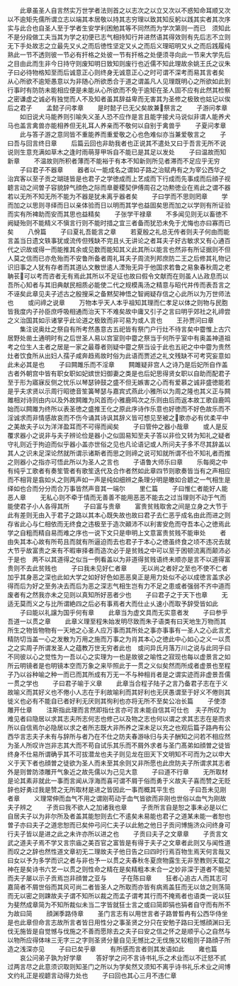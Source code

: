 <!-- { "loadSidebar": true } -->
　　此章虽圣人自言然实万世学者法则首之以志次之以立又次以不惑知命耳顺又次以不逾矩先儒所谓立志以端其本居敬以持其志穷理以致其知反躬以践其实者其次序实与此合也自圣人至于学者生安学利困勉其等不同然而为学次第则一而已　须知此不是分段做工夫当其为学之初便已志气相持知行并进然语其得效则有先后志不立则无下手处故志之立最先又乆之而后徳性坚定又乆之而后义理昭明又乆之而后践履纯熟此一节不透则彼一节必有扞格之处彼一节有扞格之处便须寻向此一节来大学先后之目由此而生非今日持守则废知明日致知则废行也近儒不知此理故余姚王氏之议朱子曰必待物格知至而后诚意正心则终身无诚意正心之时可谓不深考而易其言者矣　从心所欲不逾矩愚意以为非随心所欲悉合于道之谓盖凡人见理既明心之所欲如此到行事时有防防未能相应便是未能从心所欲而不免于逾矩在圣人固不应有此然其检察之密谦虚之诚必有独觉而人不及知者虽其辞益卑而无害其为圣修之极致也姑记以俟后之君子
　　孟懿子问孝章
　　是时懿子已无父矣故兼祭言之
　　子游问孝章
　　如旧说犬马能养则引喻失义圣人恐不应作是言且能字接犬马说似非谓人能养犬马也盖言禽兽亦能相养但无礼耳人养亲而不敬何以自别于禽兽乎
　　子夏问孝章
　　此与答子游之意同皆不重能养而重爱敬之心也色难似亦当兼爱敬言之
　　子曰吾与回言终日章
　　后篇云回也非助我者也正说其不遣处又曰于吾言无所不说说则生意充满如草木之逢时雨萌芽甲坼自不能已是其足以发处
　　子曰温故而知新章
　　不温故则所积者薄而不能裕于有本不知新则所见者滞而不足应乎无穷
　　子曰君子不器章
　　器者以一能成名之谓如子路之治赋冉有之为宰公西华之治宾客以至子贡之瑚琏皆是也君子之学徳成而上艺成而下行成而先事成而后顔子视聼言动之间曽子容貌辞气顔色之际而臯夔稷契伊傅周召之功勲徳业在焉此之谓不器若以无所不知无所不能为不器是犹未离乎器者矣
　　子曰学而不思则罔章
　　学而加之以思则寻绎而日以亲体验而日以明而其学也益固矣思而加之以学则有所证验而实有所裨助而安而其思也益精矣
　　子张学干禄章
　　不多闻见则无以畜徳不阙疑殆则不能精义不愼言行则不能时措之宜三者备而犹恐未免于尤悔也亦曰寡而已矣
　　八佾篇
　　子曰夏礼吾能言之章
　　若夏殷之礼总无传者则夫子何由而能言盖当日遗文轶事犹或流传但残缺不完且乆无讲论之者耳夫子好古敏求又有心通百代之识故或得一而能推其余或见数而能知其义此其所以能言也然非有所证据则不但人莫之信而已亦危殆而不安鲁所备者周礼耳夫子周流列邦庶防二王之后修其礼物记识旧事之人犹有存者而其道亾文散世逺人湮殆无异于他国求若鲁之易象春秋周之老聃苌可以考而咨者无有焉此其所以不足征也故曰假令文献而在则虽人亾政息而以吾所心知者与其旧典献民相质必能使二代之规模禹汤之精意与昭代并传而表吾言之不诬矣此章见夫子述古之殷搜采之备黙契神悟之智阙疑存信之心此所以为万世师法也
　　或问禘之说章
　　万物本乎天人本乎祖知其理而仁孝足以体之则物与民胞皆我度内子孙臣庶呼吸相通而治天下不难矣故中庸又引子之言曰明乎郊社之礼禘尝之义治国其如示诸掌乎此论道之极致而非可易为或人言也
　　王孙贾问曰章
　　集注说奥灶之祭自有所考然愚意古五祀皆有祭门户行灶不待言矣中霤惟上古穴居野处凿土通明时有之后世圣人易以宫室则中霤之祭当于何所乎室中有奥盖神道祖考之位生人主者之居是一家之最尊者则疑中霤之祭当设于此也五祀之中中霤为贵然灶者饮食所从出妇人孺子咸奔趋焉故时俗为此语而贾述之礼文残缺不可考究妄意如此未必其是也
　　子曰闗雎乐而不淫章
　　闗雎疑非宫人之诗乃是后妃所自作盖古者外朝宫中皆有职女职如妃嫔世妇御妻之类是也后妃思得贤女职以自助而配君子至于形为寤寐反侧之忧乐以琴瑟钟鼓之盛不但无嫉害之心而有爱慕之诚非盛徳能若是乎夫求贤以示周行昭徳音笙簧琴瑟与嘉宾式燕此小雅所以为周之隆也其义正与闗雎相对诗则由内以及外故闗雎为风首而小雅鹿鸣次之乐则由后而返本故工歌自鹿鸣始而以闗雎为终所以表圣徳之盛推王化之原此序诗作乐意也好徳而不好色故乐而不淫诚求而非情感故哀而不伤今诵其诗讽其辞义皆可想见至被之歌亦必有优柔平中之美故夫子以为洋洋盈耳而不可得而闻矣
　　子曰管仲之器小哉章
　　或人是反覆求器小之说非与夫子辨论俭是器小之似固易知至夫子答以非俭又转为知礼之疑者守礼则近于拘迫而似乎器小盖亦世俗之见也凡论语记或人所问夫子多不尽其辞盖以其人之识未足深论然就所谓示诸斯者而思之则禘之说可知就所谓不俭不知礼者而推之则器小之指亦可悟此所以为圣人之言也
　　子语鲁大师乐曰章
　　乐每阕之中有纯乎工歌者有奏笙管者有歌笙迭代及合作者然如此章四节则歌奏皆当有之声相应而不相背是翕如乆之则两声如一声是纯如细辨之条理分明是皦如合聼之一气相生是绎如也合而分分而合万事皆然声音其一端尔
　　里仁篇
　　子曰惟仁者能好人能恶人章
　　无私心则不牵于情而无善善不能用恶恶不能去之过当理则不动于气而能使君子小人各得其所
　　子曰富与贵章
　　富贵贫贱取舍之间是立身之大节于此有差则无由入于君子之路以其本心既失故也故曰君子去仁恶乎成名由此而进之则存省此心与仁相依而无终食之违极至于造次顚沛不以利害安危而夺吾本心之徳焉此学之自粗而精自易而难之序也一说下文只是申明上文意富贵贫贱不能审处
　　者由失其本心故有所苟且而就有所逼迫而去也君子于本心之徳虽终食之顷不违况去就大节乎故富贵之来有不暇审择者而造次必于是贫贱之中可以至于困顿流离而颠沛必于是也　两不以其道得之似当一例看盖以为非道得贫贱语终未顺亦是言不以道得富贵则不去此贫贱也
　　子曰我未见好仁者章
　　无以尚之者好之至也不使不仁者加乎其身恶之深也此如大学之如好好色如恶恶臭正是用力处似不必以成徳言盖求必得而后为好之至务决去而后为恶之深志气相生岂有力不足之患或者强弱不齐中道而废者有之然我亦未之见则以真知所好恶者少也
　　子曰君子之于天下也章
　　无适无莫而义之与比所谓絶四之后必有事焉者大而仕止乆速小而取予辞受皆如此
　　子曰能以礼譲为国乎何有章
　　此章当为虚文具而无实意者发
　　子曰参乎吾道一以贯之章
　　此章义理至程朱始发明尽致而朱子语类有曰天地生万物而其所生之物皆物物有一天地之心圣人应万事而其所处之事亦事事有一圣人之心此言尤精防切当盖一心之发散为万用之施而万事之为肖其本心之徳此中心如心之义一以贯之之实周子所谓发圣人之蕴教万世无穷者此也　或问异氏月落万川之说与此同乎曰不同彼以心之觉性为一吾以心之实理为一也是故彼之喻性之寂现也每以虚景言之如所云明镜者是也明镜本空而万象之来毕照此于一贯之义似矣然而所成者虚景也至程子乃以谷种喻之种一而已而其所成有万无一不与种相肖者是之谓实迹而非虚景吾儒一贯之学也
　　子曰君子喻于义章
　　此章当合程子陆子之言乃备君子志在于义故喻义而其好义也不倦小人志在于利故喻利而其好利也无厌愚谓至于好义不倦则其徙义也必有不能自已者好利无厌则其徇利也亦将无所不至矣公冶长篇
　　子使漆雕开仕章
　　注斯指此理而言然即指仕言亦可言未能自信其可仕也　夫子所叹为难见者曰隐居以求其志夫所志何志也修己以及物之志也何以谓之求其志志在是而求所以自信焉尔必隐居以求之者所志既大非所养之深未足以充之也观后篇子路冉有公西华言志夫子未有与辞所与者乃在不仕之防夫春游咏归与夫子酬知之问若不相应然为圣人所叹许岂非志其大而不苟自试乐其乐而不屑外求者与圣门髙弟如顔曽之徒皆终身不仕易所谓确乎其不可拔潜龙也夫子则见龙在田天下文明知不可而为之以申大义于天下者也顔曽之徒欲为圣人而未至其余则又非所愿也此庶防夫子所谓求其志者外是则曽防漆雕开气象近之故先儒以为己见大意
　　子曰道不行章
　　无所取材是论其素非就此一事而言闻从浮海而喜可谓不屑于俗而勇于义故夫子喜而赞之无贬辞也好勇过我是赞之无所取材是进之皆因此一事而概其平生也
　　子曰吾未见刚者章
　　义理常伸而血气不用之谓刚苟动于血气皆欲而非刚也世俗以血气为刚故夫子辨之
　　子贡曰我不欲人之加诸我也章
　　子贡所言自是恕之事未必是以仁自居夫子以为非尔所及者盖其能恕则去仁不逺矣未易能也君子之道某未能一者恕也曽子亦曰夫子之道忠恕而已矣仲弓问仁夫子以此勉之他日子贡问博施济众问终身可行夫子皆以是进之此之未许亦所以进之也
　　子贡曰夫子之文章章
　　子贡言文武之道夫子焉不学又言宗庙之美百官之富皆是有得于夫子之文章者此则又与闻性道而叹之之辞也然性道文章初无二理故夫子他日告之曰四时行焉百物生焉天何言哉又曰女以予为多学而识之者与非也予一以贯之夫春秋冬夏庶物露生无非至教则天载之神在是矣诗书六艺一以贯之则性命之精在是矣精粗本末合一之妙非深于道者不能契而夫子屡以示子贡焉岂非顔曽之亚与
　　子在陈曰章
　　狂者心追古人而其志可嘉简者不屑世俗而其风可尚二者皆圣人之所取而亦皆有病焉盖狂而无以敛之则荡简而无以密之则踈故夫子谓不知所以裁之而孟子谓考其行而不掩焉者也语类一说以狂为斐然成章简为不知所裁似未当二字皆就狂士言之或曰简即狷也狷者自守而有所不为故曰简
　　顔渊季路侍章
　　圣门言志有以用世言者子路曽晳冉有公西华侍坐是也此章但命言志故所言者皆日用性分之事圣贤之分只在安勉子路曰无憾顔渊曰无伐无施皆是自觉憾与伐施之不善而愿除去之夫子曰安之信之怀之是顺乎心之自然与以物所应得体味三无字三之字则圣贤分量自见无憾比之无伐施又较粗则子路顔子所造之浅深亦见
　　子曰已矣乎章
　　有所感而言者则其发语如此
　　雍也篇
　　哀公问弟子孰为好学章
　　答好学之问不言诗书礼乐之术业而以不迁怒不贰过两言尽之此意须识取则知圣门之所以为学矣然又须知不离乎诗书礼乐术业之间博文约礼正是视聼言动得力处也
　　子曰回也其心三月不违仁章
